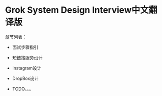# Grok System Design Interview中文翻译版



章节列表：  

- 面试步骤指引

- 短链接服务设计

- Instagram设计

- DropBox设计

- TODO。。。
